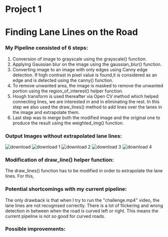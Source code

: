 # Project 1

# Finding Lane Lines on the Road

### My Pipeline consisted of 6 steps:

1. Conversion of image to grayscale using the grayscale() function.
2. Applying Gaussian blur on the image using the gaussian_blur() function.
3. Converting image to an image with only edges using Canny edge detection. If high contrast in pixel value is found,it is considered as an edge and is detected using the canny() function.
4. To remove unwanted area, the image is masked to remove the unwanted portion using the region_of_interest() helper function.
5. Hough transform is used thereafter via Open CV method which helped connecting lines, we are interested in and in eliminating the rest. In this step we also used the draw_lines() method to add lines over the lanes in the image and extrapolate them.
6. Last step was to merge both the modified image and the original one to produce the result using the weighted_img() function.

### Output Images without extrapolated lane lines:

![download](https://user-images.githubusercontent.com/34116562/48964910-47b7c380-efd8-11e8-9235-4469667cdd3f.png)
![download 1](https://user-images.githubusercontent.com/34116562/48964911-49818700-efd8-11e8-9992-82061b6b9cd7.png)
![download 2](https://user-images.githubusercontent.com/34116562/48964912-4be3e100-efd8-11e8-973c-53c74c083a08.png)
![download 3](https://user-images.githubusercontent.com/34116562/48964913-4be3e100-efd8-11e8-8630-e1d1148d59b5.png)
![download 4](https://user-images.githubusercontent.com/34116562/48964915-4e463b00-efd8-11e8-81e1-17f511c3d629.png)


### Modification of draw_line() helper function:

The draw_lines() function has to be modified in order to extrapolate the lane lines. For this, 

### Potential shortcomings with my current pipeline:

The only drawback is that when I try to run the "challenge.mp4" video, the lane lines are not recognised correctly. There is a lot of flickering and wrong detection in between when the road is curved left or right. This means the current pipeline is not so good for curved roads.

### Possible improvements:

